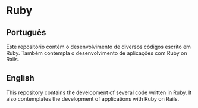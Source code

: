 # Ruby

## Português
Este repositório contém o desenvolvimento de diversos códigos escrito em Ruby. Também contempla o desenvolvimento de aplicações com Ruby on Rails.

## English
This repository contains the development of several code written in Ruby. It also contemplates the development of applications with Ruby on Rails.
